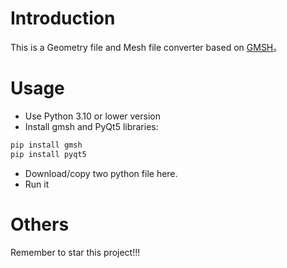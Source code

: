 # Introduction
  This is a Geometry file and Mesh file converter based on [GMSH](https://gmsh.info/)。
# Usage
  * Use Python 3.10 or lower version
  * Install gmsh and PyQt5 libraries:
```python
pip install gmsh
pip install pyqt5
```
  * Download/copy two python file here.
  * Run it
# Others
Remember to star this project!!!
